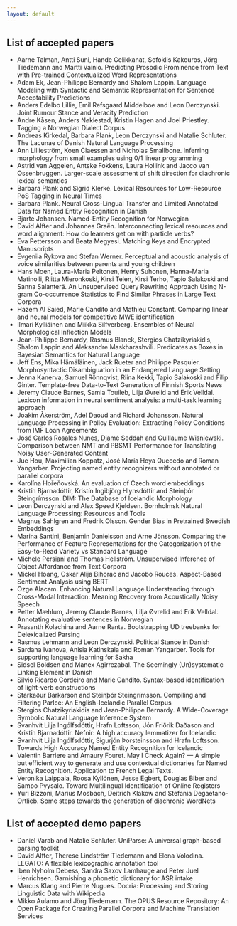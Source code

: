 ```yaml
---
layout: default
---
```


## List of accepted papers

- Aarne Talman, Antti Suni, Hande Celikkanat, Sofoklis Kakouros, Jörg Tiedemann and Martti Vainio. Predicting Prosodic Prominence from Text with Pre-trained Contextualized Word Representations
- Adam Ek, Jean-Philippe Bernardy and Shalom Lappin. Language Modeling with Syntactic and Semantic Representation for Sentence Acceptability Predictions
- Anders Edelbo Lillie, Emil Refsgaard Middelboe and Leon Derczynski. Joint Rumour Stance and Veracity Prediction
- Andre Kåsen, Anders Nøklestad, Kristin Hagen and Joel Priestley. Tagging a Norwegian Dialect Corpus
- Andreas Kirkedal, Barbara Plank, Leon Derczynski and Natalie Schluter. The Lacunae of Danish Natural Language Processing
- Ann Lillieström, Koen Claessen and Nicholas Smallbone. Inferring morphology from small examples using 0/1 linear programming
- Astrid van Aggelen, Antske Fokkens, Laura Hollink and Jacco van Ossenbruggen. Larger-scale assessment of shift direction for diachronic lexical semantics
- Barbara Plank and Sigrid Klerke. Lexical Resources for Low-Resource PoS Tagging in Neural Times
- Barbara Plank. Neural Cross-Lingual Transfer and Limited Annotated Data for Named Entity Recognition in Danish
- Bjarte Johansen. Named-Entity Recognition for Norwegian
- David Alfter and Johannes Graën. Interconnecting lexical resources and word alignment: How do learners get on with particle verbs?
- Eva Pettersson and Beata Megyesi. Matching Keys and Encrypted Manuscripts
- Evgeniia Rykova and Stefan Werner. Perceptual and acoustic analysis of voice similarities between parents and young children
- Hans Moen, Laura-Maria Peltonen, Henry Suhonen, Hanna-Maria Matinolli, Riitta Mieronkoski, Kirsi Telen, Kirsi Terho, Tapio Salakoski and Sanna Salanterä. An Unsupervised Query Rewriting Approach Using N-gram Co-occurrence Statistics to Find Similar Phrases in Large Text Corpora
- Hazem Al Saied, Marie Candito and Mathieu Constant. Comparing linear and neural models for competitive MWE identification
- Ilmari Kylliäinen and Miikka Silfverberg. Ensembles of Neural Morphological Inflection Models
- Jean-Philippe Bernardy, Rasmus Blanck, Stergios Chatzikyriakidis, Shalom Lappin and Aleksandre Maskharashvili. Predicates as Boxes in Bayesian Semantics for Natural Language
- Jeff Ens, Mika Hämäläinen, Jack Rueter and Philippe Pasquier. Morphosyntactic Disambiguation in an Endangered Language Setting
- Jenna Kanerva, Samuel Rönnqvist, Riina Kekki, Tapio Salakoski and Filip Ginter. Template-free Data-to-Text Generation of Finnish Sports News
- Jeremy Claude Barnes, Samia Touileb, Lilja Øvrelid and Erik Velldal. Lexicon information in neural sentiment analysis: a multi-task learning approach
- Joakim Åkerström, Adel Daoud and Richard Johansson. Natural Language Processing in Policy Evaluation: Extracting Policy Conditions from IMF Loan Agreements
- José Carlos Rosales Nunes, Djamé Seddah and Guillaume Wisniewski. Comparison between NMT and PBSMT Performance for Translating Noisy User-Generated Content
- Jue Hou, Maximilian Koppatz, José María Hoya Quecedo and Roman Yangarber. Projecting named entity recognizers without annotated or parallel corpora
- Karolína Hořeňovská. An evaluation of Czech word embeddings
- Kristín Bjarnadóttir, Kristín Ingibjörg Hlynsdóttir and Steinþór Steingrímsson. DIM: The Database of Icelandic Morphology
- Leon Derczynski and Alex Speed Kjeldsen. Bornholmsk Natural Language Processing: Resources and Tools
- Magnus Sahlgren and Fredrik Olsson. Gender Bias in Pretrained Swedish Embeddings
- Marina Santini, Benjamin Danielsson and Arne Jönsson. Comparing the Performance of Feature Representations for the Categorization of the Easy-to-Read Variety vs Standard Language
- Michele Persiani and Thomas Hellström. Unsupervised Inference of Object Affordance from Text Corpora
- Mickel Hoang, Oskar Alija Bihorac and Jacobo Rouces. Aspect-Based Sentiment Analysis using BERT
- Ozge Alacam. Enhancing Natural Language Understanding through Cross-Modal Interaction: Meaning Recovery from Acoustically Noisy Speech
- Petter Mæhlum, Jeremy Claude Barnes, Lilja Øvrelid and Erik Velldal. Annotating evaluative sentences in Norwegian
- Prasanth Kolachina and Aarne Ranta. Bootstrapping UD treebanks for Delexicalized Parsing
- Rasmus Lehmann and Leon Derczynski. Political Stance in Danish
- Sardana Ivanova, Anisia Katinskaia and Roman Yangarber. Tools for supporting language learning for Sakha
- Sidsel Boldsen and Manex Agirrezabal. The Seemingly (Un)systematic Linking Element in Danish
- Silvio Ricardo Cordeiro and Marie Candito. Syntax-based identification of light-verb constructions
- Starkaður Barkarson and Steinþór Steingrímsson. Compiling and Filtering ParIce: An English-Icelandic Parallel Corpus
- Stergios Chatzikyriakidis and Jean-Philippe Bernardy. A Wide-Coverage Symbolic Natural Language Inference System
- Svanhvít Lilja Ingólfsdóttir, Hrafn Loftsson, Jón Friðrik Daðason and Kristín Bjarnadóttir. Nefnir: A high accuracy lemmatizer for Icelandic
- Svanhvít Lilja Ingólfsdóttir, Sigurjón Þorsteinsson and Hrafn Loftsson. Towards High Accuracy Named Entity Recognition for Icelandic
- Valentin Barriere and Amaury Fouret. May I Check Again? — A simple but efficient way to generate and use contextual dictionaries for Named Entity Recognition. Application to French Legal Texts.
- Veronika Laippala, Roosa Kyllönen, Jesse Egbert, Douglas Biber and Sampo Pyysalo. Toward Multilingual Identification of Online Registers
- Yuri Bizzoni, Marius Mosbach, Deitrich Klakow and Stefania Degaetano-Ortlieb. Some steps towards the generation of diachronic WordNets

## List of accepted demo papers

- Daniel Varab and Natalie Schluter. UniParse: A universal graph-based parsing toolkit
- David Alfter, Therese Lindström Tiedemann and Elena Volodina. LEGATO: A flexible lexicographic annotation tool
- Iben Nyholm Debess, Sandra Saxov Lamhauge and Peter Juel Henrichsen. Garnishing a phonetic dictionary for ASR intake
- Marcus Klang and Pierre Nugues. Docria: Processing and Storing Linguistic Data with Wikipedia
- Mikko Aulamo and Jörg Tiedemann. The OPUS Resource Repository: An Open Package for Creating Parallel Corpora and Machine Translation Services




